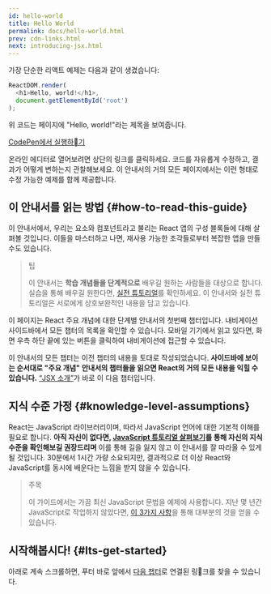 ```yaml
---
id: hello-world
title: Hello World
permalink: docs/hello-world.html
prev: cdn-links.html
next: introducing-jsx.html
---
```


가장 단순한 리액트 예제는 다음과 같이 생겼습니다:

```js
ReactDOM.render(
  <h1>Hello, world!</h1>,
  document.getElementById('root')
);
```

위 코드는 페이지에 "Hello, world!"라는 제목을 보여줍니다.

[CodePen에서 실행하기](codepen://hello-world)

온라인 에디터로 열어보려면 상단의 링크를 클릭하세요. 코드를 자유롭게 수정하고, 결과가 어떻게 변하는지 관찰해보세요. 이 안내서의 거의 모든 페이지에서는 이런 형태로 수정 가능한 예제를 함께 제공합니다.


## 이 안내서를 읽는 방법 {#how-to-read-this-guide}

이 안내서에서, 우리는 요소와 컴포넌트라고 불리는 React 앱의 구성 블록들에 대해 살펴볼 것입니다. 이들을 마스터하고 나면, 재사용 가능한 조각들로부터 복잡한 앱을 만들 수도 있습니다.

>팁
>
>이 안내서는 **학습 개념들을 단계적으로** 배우길 원하는 사람들을 대상으로 합니다. 실습을 통해 배우길 원한다면, [실전 튜토리얼](/tutorial/tutorial.html)를 확인하세요. 이 안내서와 실전 튜토리얼은 서로에게 상호보완적인 내용을 담고 있습니다.

이 페이지는 React 주요 개념에 대한 단계별 안내서의 첫번째 챕터입니다. 내비게이션 사이드바에서 모든 챕터의 목록을 확인할 수 있습니다. 모바일 기기에서 읽고 있다면, 화면 우측 하단 끝에 있는 버튼을 클릭하여 내비게이션에 접근할 수 있습니다.

이 안내서의 모든 챕터는 이전 챕터의 내용을 토대로 작성되었습니다. **사이드바에 보이는 순서대로 "주요 개념" 안내서의 챕터들을 읽으면 React의 거의 모든 내용을 익힐 수 있습니다.** [“JSX 소개”](/docs/introducing-jsx.html)가 바로 이 다음 챕터입니다.

## 지식 수준 가정 {#knowledge-level-assumptions}

React는 JavaScript 라이브러리이며, 따라서 JavaScript 언어에 대한 기본적 이해를 필요로 합니다. **아직 자신이 없다면, [JavaScript 튜토리얼 살펴보기](https://developer.mozilla.org/en-US/docs/Web/JavaScript/A_re-introduction_to_JavaScript)를 통해 자신의 지식 수준을 확인해보길 권장드리며** 이를 통해 길을 잃지 않고 이 안내서를 잘 따라올 수 있게 될 것입니다. 30분에서 1시간 가량 소요되지만, 결과적으로 더 이상 React와 JavaScript를 동시에 배운다는 느낌을 받지 않을 수 있습니다.

>주목
>
>이 가이드에서는 가끔 최신 JavaScript 문법을 예제에 사용합니다. 지난 몇 년간 JavaScript로 작업하지 않았다면, [이 3가지 사항](https://gist.github.com/gaearon/683e676101005de0add59e8bb345340c)을 통해 대부분의 것을 얻을 수 있습니다.


## 시작해봅시다! {#lts-get-started}

아래로 계속 스크롤하면, 푸터 바로 앞에서 [다음 챕터](/docs/introducing-jsx.html)로 연결된 링크를 찾을 수 있습니다.


